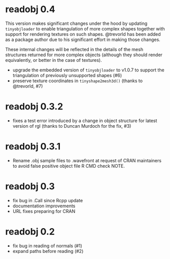 # readobj 0.4

This version makes significant changes under the hood by updating
`tinyobjloader` to enable triangulation of more complex shapes together with
support for rendering textures on such shapes. @trevorld has been added as a
package author due to his significant effort in making those changes.

These internal changes will be reflected in the details of the mesh structures
returned for more complex objects (although they should render equivalently, or better in the case of textures).

* upgrade the embedded version of `tinyobjloader` to v1.0.7
  to support the triangulation of previously unsupported shapes (#6)
* preserve texture coordinates in `tinyshape2mesh3d()` (thanks to @trevorld, #7)

# readobj 0.3.2

* fixes a test error introduced by a change in object structure for latest
  version of rgl (thanks to Duncan Murdoch for the fix, #3)

# readobj 0.3.1

* Rename .obj sample files to .wavefront at request of CRAN maintainers to avoid
  false positive object file R CMD check NOTE.

# readobj 0.3

* fix bug in .Call since Rcpp update
* documentation improvements
* URL fixes preparing for CRAN

# readobj 0.2

* fix bug in reading of normals (#1)
* expand paths before reading (#2)
